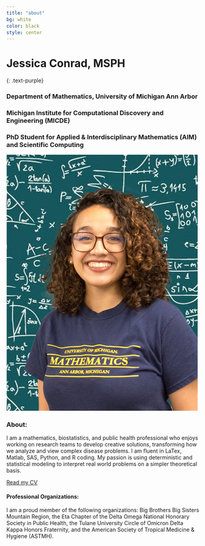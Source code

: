 ```yaml
---
title: "about"
bg: white
color: black
style: center 
---
```


# Jessica Conrad, MSPH
{: .text-purple}

### Department of Mathematics, University of Michigan Ann Arbor
### Michigan Institute for Computational Discovery and Engineering (MICDE)
### PhD Student for Applied & Interdisciplinary Mathematics (AIM) and Scientific Computing


<img src="./img/Conrad, Jessie_2021.jpg" alt="drawing" width="500"/>

### About:
I am a mathematics, biostatistics, and public health professional who enjoys working on research teams to develop creative solutions, transforming how we analyze and view complex disease problems. 
I am fluent in LaTex, Matlab, SAS, Python, and R coding. 
My passion is using deterministic and statistical modeling to interpret real world problems on a simpler theoretical basis.

[Read my CV](./pdf/Conrad_LongCV_2022.pdf)

#### Professional Organizations:
I am a proud member of the following organizations: Big Brothers Big Sisters Mountain Region, the Eta Chapter of the Delta Omega National Honorary Society in Public Health, the Tulane University Circle of Omicron Delta Kappa Honors Fraternity, and the American Society of Tropical Medicine & Hygiene (ASTMH).

[//]: <> (and the Society of Advancing Chicanos/Hispanics & Native Americans in Science SACNAS, the Rotary Club of Los Alamos of Rotary International)


